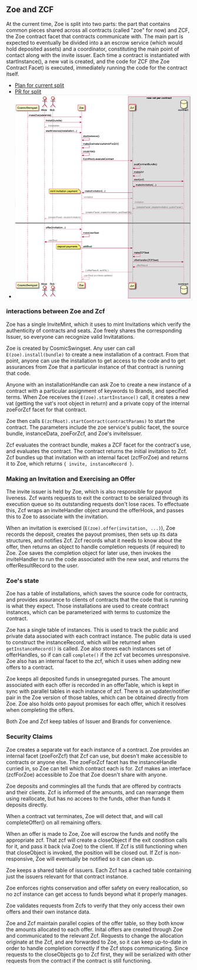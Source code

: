 ## Zoe and ZCF

At the current time, Zoe is split into two parts: the part that contains common pieces shared across all contracts (called "zoe" for now) and ZCF, the Zoe contract facet that contracts communicate with. The main part is expected to eventually be divided into a an escrow service (which would hold deposited assets) and a coordinator, constituting the main point of contact along with the invite issuer. Each time a contract is instantiated with startInstance(), a new vat is created, and the code for ZCF (the Zoe Contract Facet) is executed, immediately running the code for the contract itself. 

 * [Plan for current split](https://github.com/Agoric/agoric-sdk/issues/553)
 * [PR for split](https://github.com/Agoric/agoric-sdk/pull/1288)
 * ![Zoe-Zcf interaction diagram](./zoe-zcf.png)

### interactions between Zoe and Zcf

Zoe has a single InviteMint, which it uses to mint Invitations which verify the authenticity of contracts and seats. Zoe freely shares the corresponding Issuer, so everyone can recognize valid Invitatations.

Zoe is created by CosmicSwingset. Any user can call `E(zoe).install(bundle)` to create a new installation of a contract. From that point, anyone can use  the installation to get access to the code and to get assurances from Zoe that a particular instance of that contract is running that code.

Anyone with an installationHandle can ask Zoe to create a new instance of a contract with a particular assignment of keywords to Brands, and specified terms. When Zoe receives the `E(zoe).startInstance()` call, it creates a new vat (getting the vat's root object in return) and a private copy of the internal zoeForZcf facet for that contract.

Zoe then calls `E(zcfRoot).startContract(contractParams)` to start the contract. The parameters include the zoe service's public facet, the source bundle, instanceData, zoeForZcf, and Zoe's inviteIssuer.

Zcf evaluates the contract bundle, makes a ZCF facet for the contract's use, and evaluates the contract. The contract returns the initial invitation to Zcf. Zcf bundles up that invitation with an internal facet (zcfForZoe) and returns it to Zoe, which returns `{ invite, instanceRecord }`.


### Making an Invitation and Exercising an Offer

The invite issuer is held by Zoe, which is also responsible for payout liveness. Zcf wants requests to exit the contract to be serialized through its execution queue so its outstanding requests don't lose races. To effectuate this, Zcf wraps an inviteHandler object around the offerHook, and passes this to Zoe to associate with the invitation. 

When an invitation is exercised (`E(zoe).offer(invitation, ...)`), Zoe records the deposit, creates the payout promises, then sets up its data structures, and notifies Zcf. Zcf records what it needs to know about the offer, then returns an object to handle completion requests (if required) to Zoe. Zoe saves the completion object for later use, then invokes the inviteHandler to run the code associated with the new seat, and returns the offerResultRecord to the user.

### Zoe's state

Zoe has a table of installations, which saves the source code for contracts, and provides assurance to clients of contracts that the code that is running is what they expect. Those installations are used to create contract instances, which can be parameterized with terms to customize the contract.

Zoe has a single  table of instances. This is used to track the public and private data associated with each contract instance. The public data is used to construct the instanceRecord, which will be returned when `getInstanceRecord()` is called. Zoe also stores each instances set of offerHandles, so if can call `complete()` if the zcf vat becomes unresponsive. Zoe also has an internal facet to the zcf, which it uses when adding new offers to a contract.

Zoe keeps all deposited funds in unsegregated purses. The amount associated with each offer is recorded in an offerTable, which is kept in sync with parallel tables in each instance of zcf. There is an updater/notifier pair in the Zoe version of those tables, which can be obtained directly from Zoe. Zoe also holds onto payout promises for each offer, which it resolves when completing the offers.

Both Zoe and Zcf keep tables of Issuer and Brands for convenience.

### Security Claims


Zoe creates a separate vat for each instance of a contract. Zoe provides an internal facet (zoeForZcf) that Zcf can use, but doesn't make accessible to contracts or anyone else. The zoeForZcf facet has the instanceHandle curried in, so Zoe can tell which contract each is for. Zcf makes an interface (zcfForZoe) accessible to Zoe that Zoe doesn't share with anyone.

Zoe deposits and commingles all the funds that are offered by contracts and their clients. Zcf is informed of the amounts, and can rearrange them using reallocate, but has no accees to the funds, other than funds it deposits directly.

When a contract vat terminates, Zoe will detect that, and will call completeOffer() on all remaining offers.

When an offer is made to Zoe, Zoe will escrow the funds and notify the appropriate zcf. That zcf will create a closeObject if the exit condition calls for it, and pass it back (via Zoe) to the client. If Zcf is still functioning when that closeObject is invoked, the position will be closed out. If Zcf is non-responsive, Zoe will eventually be notified so it can clean up.

Zoe keeps a shared table of issuers. Each Zcf has a cached table containing just the issuers relevant for that contract instance.

Zoe enforces rights conservation and offer safety on every reallocation, so no zcf instance can get access to funds beyond what it properly manages.

Zoe validates requests from Zcfs to verify that they only access their own offers and their own instance data.

Zoe and Zcf maintain parallel copies of the offer table, so they both know the amounts allocated to each offer. Inital offers are created through Zoe and communicated to the relevant Zcf. Requests to change the allocation originate at the Zcf, and are forwarded to Zoe, so it can keep up-to-date in order to handle completion correctly if the Zcf stops communicating. Since requests to the closeObjects go to Zcf first, they will be serialized with other requests from the contract if the contract is still functioning.



